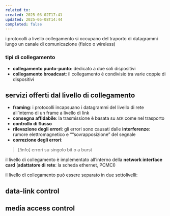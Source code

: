 ```yaml
---
related to: 
created: 2025-03-02T17:41
updated: 2025-05-08T14:44
completed: false
---
```

i protocolli a livello collegamento si occupano del traporto di datagrammi lungo un canale di comunicazione (fisico o wireless)
### tipi di collegamento
- **collegamento punto-punto**: dedicato a due soli dispositivi
- **collegamento broadcast**: il collegamento è condivisio tra varie coppie di dispositivi
## servizi offerti dal livello di collegamento
- **framing**: i protocolli incapsuano i datagrammi del livello di rete all’interno di un frame a livello di link
- **consegna affidabile**: la trasmissione è basata su `ACK` come nel trasporto
- **controllo di flusso**
- **rilevazione degli errori**: gli errori sono causati dalle **interferenze**: rumore elettromagnetico e ““sovrapposizione” del segnale
- **correzione degli errori**:

>[!info] errori su singolo bit o a burst

il livello di collegamento è implementato all’interno della **network interface card** (**adattatore di rete**: la scheda ethernet, PCMCI)

il livello di collegamento può essere separato in due sottolivelli:
## data-link control
## media access control